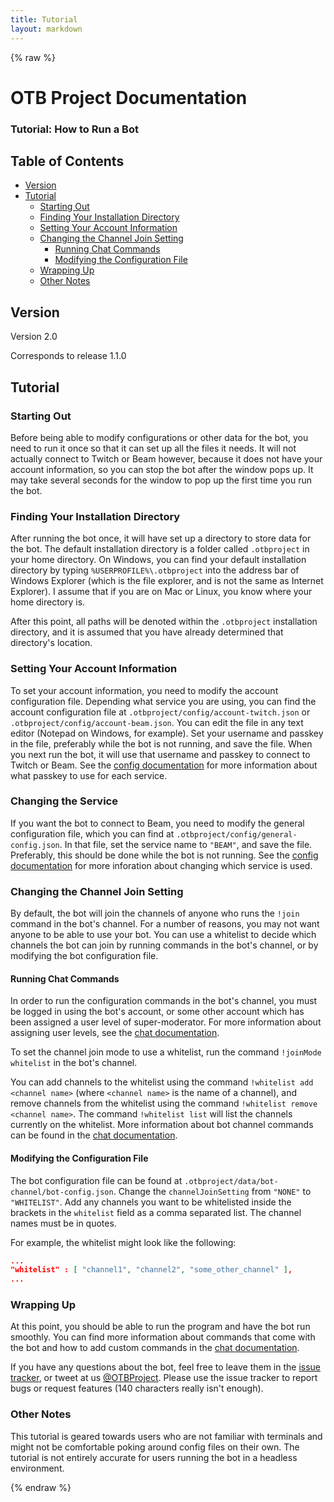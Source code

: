 ```yaml
---
title: Tutorial
layout: markdown
---
```


{% raw %}

# OTB Project Documentation

### Tutorial: How to Run a Bot

## Table of Contents
 - [Version](#version)
 - [Tutorial](#tutorial)
   - [Starting Out](#starting-out)
   - [Finding Your Installation Directory](#finding-your-installation-directory)
   - [Setting Your Account Information](#setting-your-account-information)
   - [Changing the Channel Join Setting](#changing-the-channel-join-setting)
     - [Running Chat Commands](#running-chat-commands)
     - [Modifying the Configuration File](#modifying-the-configuration-file)
   - [Wrapping Up](#wrapping-up)
   - [Other Notes](#other-notes)

## Version
Version 2.0

Corresponds to release 1.1.0

## Tutorial

### Starting Out

Before being able to modify configurations or other data for the bot, you need to run it once so that it can set up all the files it needs. It will not actually connect to Twitch or Beam however, because it does not have your account information, so you can stop the bot after the window pops up. It may take several seconds for the window to pop up the first time you run the bot.

### Finding Your Installation Directory

After running the bot once, it will have set up a directory to store data for the bot. The default installation directory is a folder called `.otbproject` in your home directory. On Windows, you can find your default installation directory by typing `%USERPROFILE%\.otbproject` into the address bar of Windows Explorer (which is the file explorer, and is not the same as Internet Explorer). I assume that if you are on Mac or Linux, you know where your home directory is.

After this point, all paths will be denoted within the `.otbproject` installation directory, and it is assumed that you have already determined that directory's location.

### Setting Your Account Information

To set your account information, you need to modify the account configuration file. Depending what service you are using, you can find the account configuration file at `.otbproject/config/account-twitch.json` or `.otbproject/config/account-beam.json`. You can edit the file in any text editor (Notepad on Windows, for example). Set your username and passkey in the file, preferably while the bot is not running, and save the file. When you next run the bot, it will use that username and passkey to connect to Twitch or Beam. See the [config documentation](config-documentation.html#account) for more information about what passkey to use for each service.

### Changing the Service

If you want the bot to connect to Beam, you need to modify the general configuration file, which you can find at `.otbproject/config/general-config.json`. In that file, set the service name to `"BEAM"`, and save the file. Preferably, this should be done while the bot is not running. See the [config documentation](config-documentation.html#general-config) for more inforation about changing which service is used.

### Changing the Channel Join Setting

By default, the bot will join the channels of anyone who runs the `!join` command in the bot's channel. For a number of reasons, you may not want anyone to be able to use your bot. You can use a whitelist to decide which channels the bot can join by running commands in the bot's channel, or by modifying the bot configuration file.

#### Running Chat Commands

In order to run the configuration commands in the bot's channel, you must be logged in using the bot's account, or some other account which has been assigned a user level of super-moderator. For more information about assigning user levels, see the [chat documentation](chat-documentation.html#built-in-channel-commands).

To set the channel join mode to use a whitelist, run the command `!joinMode whitelist` in the bot's channel.

You can add channels to the whitelist using the command `!whitelist add <channel name>` (where `<channel name>` is the name of a channel), and remove channels from the whitelist using the command `!whitelist remove <channel name>`. The command `!whitelist list` will list the channels currently on the whitelist. More information about bot channel commands can be found in the [chat documentation](chat-documentation.html#built-in-bot-channel-commands).

#### Modifying the Configuration File

The bot configuration file can be found at `.otbproject/data/bot-channel/bot-config.json`. Change the `channelJoinSetting` from `"NONE"` to `"WHITELIST"`. Add any channels you want to be whitelisted inside the brackets in the `whitelist` field as a comma separated list. The channel names must be in quotes.

For example, the whitelist might look like the following:

```json
...
"whitelist" : [ "channel1", "channel2", "some_other_channel" ],
...
```

### Wrapping Up

At this point, you should be able to run the program and have the bot run smoothly. You can find more information about commands that come with the bot and how to add custom commands in the [chat documentation](chat-documentation.html).

If you have any questions about the bot, feel free to leave them in the [issue tracker](../../../issues), or tweet at us <a href="https://twitter.com/OTBProject" target="_blank">@OTBProject</a>. Please use the issue tracker to report bugs or request features (140 characters really isn't enough).

### Other Notes

This tutorial is geared towards users who are not familiar with terminals and might not be comfortable poking around config files on their own. The tutorial is not entirely accurate for users running the bot in a headless environment.

{% endraw %}
